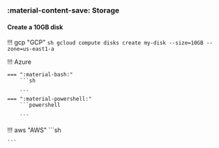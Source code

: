 ### :material-content-save: Storage

#### Create a 10GB disk

!!! gcp "GCP"
    ```sh
    gcloud compute disks create my-disk --size=10GB --zone=us-east1-a
    ```

!!! Azure

    === ":material-bash:"
        ```sh
        
        ```
    === ":material-powershell:"
        ```powershell
        
        ```

!!! aws "AWS"
    ```sh
    
    ```
